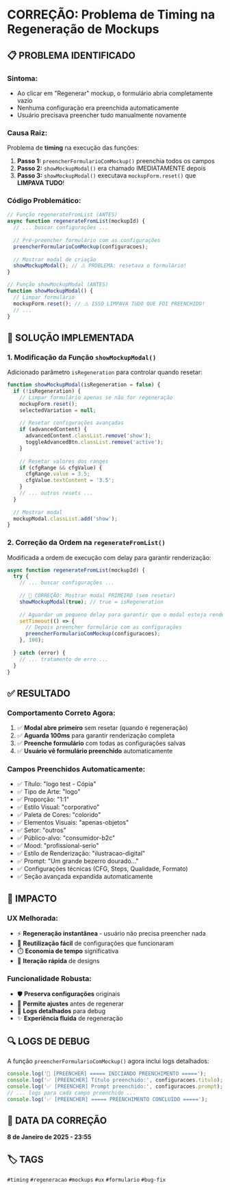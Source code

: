 # CORREÇÃO: Problema de Timing na Regeneração de Mockups

## 📋 PROBLEMA IDENTIFICADO

### **Sintoma:**
- Ao clicar em "Regenerar" mockup, o formulário abria completamente vazio
- Nenhuma configuração era preenchida automaticamente
- Usuário precisava preencher tudo manualmente novamente

### **Causa Raiz:**
Problema de **timing** na execução das funções:

1. **Passo 1:** `preencherFormularioComMockup()` preenchia todos os campos
2. **Passo 2:** `showMockupModal()` era chamado IMEDIATAMENTE depois  
3. **Passo 3:** `showMockupModal()` executava `mockupForm.reset()` que **LIMPAVA TUDO**!

### **Código Problemático:**
```javascript
// Função regenerateFromList (ANTES)
async function regenerateFromList(mockupId) {
  // ... buscar configurações ...
  
  // Pré-preencher formulário com as configurações
  preencherFormularioComMockup(configuracoes);
  
  // Mostrar modal de criação
  showMockupModal(); // ⚠️ PROBLEMA: resetava o formulário!
}

// Função showMockupModal (ANTES)
function showMockupModal() {
  // Limpar formulário
  mockupForm.reset(); // ⚠️ ISSO LIMPAVA TUDO QUE FOI PREENCHIDO!
  // ...
}
```

## 🔧 SOLUÇÃO IMPLEMENTADA

### **1. Modificação da Função `showMockupModal()`**
Adicionado parâmetro `isRegeneration` para controlar quando resetar:

```javascript
function showMockupModal(isRegeneration = false) {
  if (!isRegeneration) {
    // Limpar formulário apenas se não for regeneração
    mockupForm.reset();
    selectedVariation = null;
    
    // Resetar configurações avançadas
    if (advancedContent) {
      advancedContent.classList.remove('show');
      toggleAdvancedBtn.classList.remove('active');
    }
    
    // Resetar valores dos ranges
    if (cfgRange && cfgValue) {
      cfgRange.value = 3.5;
      cfgValue.textContent = '3.5';
    }
    // ... outros resets ...
  }
  
  // Mostrar modal
  mockupModal.classList.add('show');
}
```

### **2. Correção da Ordem na `regenerateFromList()`**
Modificada a ordem de execução com delay para garantir renderização:

```javascript
async function regenerateFromList(mockupId) {
  try {
    // ... buscar configurações ...
    
    // 🚀 CORREÇÃO: Mostrar modal PRIMEIRO (sem resetar)
    showMockupModal(true); // true = isRegeneration
    
    // Aguardar um pequeno delay para garantir que o modal esteja renderizado
    setTimeout(() => {
      // Depois preencher formulário com as configurações
      preencherFormularioComMockup(configuracoes);
    }, 100);
    
  } catch (error) {
    // ... tratamento de erro ...
  }
}
```

## ✅ RESULTADO

### **Comportamento Correto Agora:**
1. ✅ **Modal abre primeiro** sem resetar (quando é regeneração)
2. ✅ **Aguarda 100ms** para garantir renderização completa
3. ✅ **Preenche formulário** com todas as configurações salvas
4. ✅ **Usuário vê formulário preenchido** automaticamente

### **Campos Preenchidos Automaticamente:**
- ✅ Título: "logo test - Cópia"
- ✅ Tipo de Arte: "logo"
- ✅ Proporção: "1:1" 
- ✅ Estilo Visual: "corporativo"
- ✅ Paleta de Cores: "colorido"
- ✅ Elementos Visuais: "apenas-objetos"
- ✅ Setor: "outros"
- ✅ Público-alvo: "consumidor-b2c"
- ✅ Mood: "profissional-serio"
- ✅ Estilo de Renderização: "ilustracao-digital"
- ✅ Prompt: "Um grande bezerro dourado..."
- ✅ Configurações técnicas (CFG, Steps, Qualidade, Formato)
- ✅ Seção avançada expandida automaticamente

## 🎯 IMPACTO

### **UX Melhorada:**
- ⚡ **Regeneração instantânea** - usuário não precisa preencher nada
- 🔄 **Reutilização fácil** de configurações que funcionaram
- ⏱️ **Economia de tempo** significativa
- 🎨 **Iteração rápida** de designs

### **Funcionalidade Robusta:**
- 🛡️ **Preserva configurações** originais
- 🔧 **Permite ajustes** antes de regenerar
- 📝 **Logs detalhados** para debug
- ✨ **Experiência fluida** de regeneração

## 🔍 LOGS DE DEBUG

A função `preencherFormularioComMockup()` agora inclui logs detalhados:

```javascript
console.log('📝 [PREENCHER] ===== INICIANDO PREENCHIMENTO =====');
console.log('✅ [PREENCHER] Título preenchido:', configuracoes.titulo);
console.log('✅ [PREENCHER] Prompt preenchido:', configuracoes.prompt);
// ... logs para cada campo preenchido ...
console.log('✅ [PREENCHER] ===== PREENCHIMENTO CONCLUÍDO =====');
```

## 📅 DATA DA CORREÇÃO
**8 de Janeiro de 2025 - 23:55**

## 🏷️ TAGS
`#timing` `#regeneracao` `#mockups` `#ux` `#formulario` `#bug-fix`
